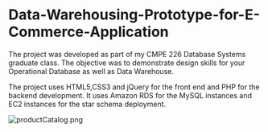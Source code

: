 # Data-Warehousing-Prototype-for-E-Commerce-Application

The project was developed as part of my CMPE 226 Database Systems graduate class. The objective was to demonstrate design skills for your Operational Database as well as Data Warehouse. 

The project uses HTML5,CSS3 and jQuery for the front end and PHP for the backend development. It uses Amazon RDS for the MySQL instances and EC2 instances for the star schema deployment.

![productCatalog.png]({{site.baseurl}}/media/productCatalog.png)